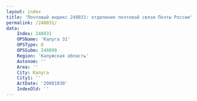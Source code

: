 ```yaml
---
layout: index
title: 'Почтовый индекс 248031: отделение почтовой связи Почты России'
permalink: /248031/
data:
    Index: 248031
    OPSName: 'Калуга 31'
    OPSType: О
    OPSSubm: 248099
    Region: 'Калужская область'
    Autonom: ''
    Area: ''
    City: Калуга
    City1: ''
    ActDate: '20001030'
    IndexOld: ''
---
```

